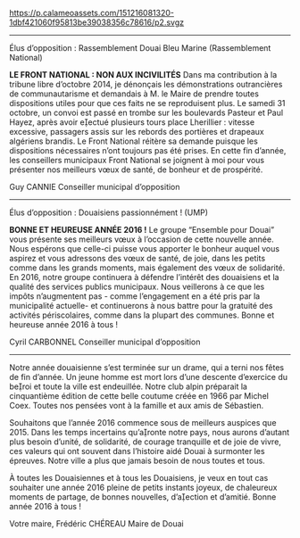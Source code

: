 https://p.calameoassets.com/151216081320-1dbf421060f95813be39038356c78616/p2.svgz

---

Élus d’opposition : Rassemblement Douai Bleu Marine (Rassemblement National)

**LE FRONT NATIONAL : NON AUX INCIVILITÉS**
Dans ma contribution à la tribune libre d’octobre 2014, je dénonçais les démonstrations outrancières de communautarisme et demandais à M. le Maire de prendre toutes dispositions utiles pour que ces faits ne se reproduisent plus.
Le samedi 31 octobre, un convoi est passé en trombe sur les boulevards Pasteur  et Paul Hayez, après avoir eectué plusieurs tours place Lherillier : vitesse excessive, passagers assis sur les rebords des portières et  drapeaux algériens brandis.
Le Front National réitère sa demande puisque les dispositions nécessaires n’ont toujours pas été prises.
En cette fin d’année, les conseillers municipaux Front National se joignent à moi pour vous présenter nos meilleurs vœux de santé, de bonheur et de prospérité.


Guy CANNIE
Conseiller municipal d’opposition

---

Élus d’opposition : Douaisiens passionnément ! (UMP)

**BONNE ET HEUREUSE ANNÉE 2016 !**
Le groupe “Ensemble pour Douai” vous présente ses meilleurs vœux à l’occasion de cette nouvelle année.
Nous espérons que celle-ci puisse vous apporter le bonheur auquel vous aspirez et vous adressons des vœux de santé, de joie, dans les petits comme dans les grands moments, mais également des vœux de solidarité.
En 2016, notre groupe continuera à défendre l’intérêt des douaisiens  et la qualité des services publics municipaux. Nous veillerons à ce que les impôts n’augmentent pas - comme l’engagement en a été pris par la municipalité actuelle- et continuerons à nous battre pour la gratuité des activités périscolaires, comme dans la plupart des communes.
Bonne et heureuse année 2016 à tous !

Cyril CARBONNEL
Conseiller municipal d’opposition

---

Notre année douaisienne s’est terminée sur un drame, qui a terni nos fêtes de fin d’année. Un  jeune homme est mort lors d’une descente d’exercice du beroi et toute la ville est endeuillée. Notre club alpin préparait la cinquantième édition de cette belle coutume créée en 1966 par Michel Coex. Toutes nos pensées vont à la famille et aux amis de Sébastien.

Souhaitons que l’année 2016 commence sous de meilleurs auspices que 2015. Dans les temps incertains qu’aronte notre pays, nous aurons d’autant plus besoin d’unité, de solidarité, de courage tranquille et de joie de vivre, ces valeurs qui ont souvent dans l’histoire aidé Douai à surmonter les épreuves. Notre ville a plus que jamais besoin de nous toutes et tous.

À toutes les Douaisiennes et à tous les Douaisiens, je veux en tout cas souhaiter une année 2016 pleine de petits instants joyeux, de chaleureux moments de partage, de bonnes nouvelles, d’aection et d’amitié. Bonne année 2016 à tous !

Votre maire,
Frédéric CHÉREAU
Maire de Douai
